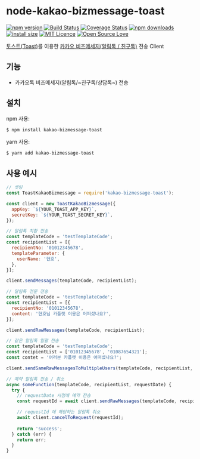 # node-kakao-bizmessage-toast

[![npm version](https://img.shields.io/npm/v/kakao-bizmessage-toast.svg?style=flat-square)](https://www.npmjs.org/package/kakao-bizmessage-toast)
[![Build Status](https://travis-ci.org/Nyuno/node-kakao-bizmessage-toast.svg?branch=master)](https://travis-ci.org/Nyuno/node-kakao-bizmessage-toast)
[![Coverage Status](https://coveralls.io/repos/github/Nyuno/node-kakao-bizmessage-toast/badge.svg?branch=master)](https://coveralls.io/github/Nyuno/node-kakao-bizmessage-toast?branch=master)
[![npm downloads](https://img.shields.io/npm/dm/kakao-bizmessage-toast.svg?style=flat-square)](http://npm-stat.com/charts.html?package=kakao-bizmessage-toast)
[![install size](https://packagephobia.now.sh/badge?p=kakao-bizmessage-toast)](https://packagephobia.now.sh/result?p=kakao-bizmessage-toast)
[![MIT Licence](https://badges.frapsoft.com/os/mit/mit.svg?v=103)](https://opensource.org/licenses/mit-license.php)
[![Open Source Love](https://badges.frapsoft.com/os/v1/open-source.svg?v=103)](https://github.com/ellerbrock/open-source-badges/)

[토스트(Toast)](https://www.toast.com/)를 이용한 [카카오 비즈메세지(알림톡 / 친구톡)](https://bizmessage.kakao.com/) 전송 Client


## 기능

- 카카오톡 비즈메세지(알림톡/~친구톡/상담톡~) 전송

## 설치

npm 사용:

```bash
$ npm install kakao-bizmessage-toast
```

yarn 사용:

```bash
$ yarn add kakao-bizmessage-toast
```

## 사용 예시

```js
// 셋팅
const ToastKakaoBizmessage = require('kakao-bizmessage-toast');

const client = new ToastKakaoBizmessage({
  appKey: `${YOUR_TOAST_APP_KEY}`,
  secretKey: `${YOUR_TOAST_SECRET_KEY}`,
});
```

```js
// 알림톡 치환 전송
const templateCode = 'testTemplateCode';
const recipientList = [{
  recipientNo: '01012345678',
  templateParameter: {
    userName: '현호',
  },
}];

client.sendMessages(templateCode, recipientList);
```

```js
// 알림톡 전문 전송
const templateCode = 'testTemplateCode';
const recipientList = [{
  recipientNo: '01012345678',
  content: '현호님 카플랫 이용은 어떠셨나요?',
}];

client.sendRawMessages(templateCode, recipientList);
```

```js
// 같은 알림톡 일괄 전송
const templateCode = 'testTemplateCode';
const recipientList = ['01012345678', '01087654321'];
const contet = '여러분 카플랫 이용은 어떠셨나요?';

client.sendSameRawMessagesToMultipleUsers(templateCode, recipientList, content);
```

```js
// 예약 알림톡 전송 / 취소
async someFunction(templateCode, recipientList, requestDate) {
  try {
    // requestDate 시점에 예약 전송
    const requestId = await client.sendRawMessages(templateCode, recipientList, requestDate);

    // requestId 에 해당하는 알림톡 취소
    await client.cancelToRequest(requestId);
    
    return 'success';
  } catch (err) {
    return err;
  }
}

```
